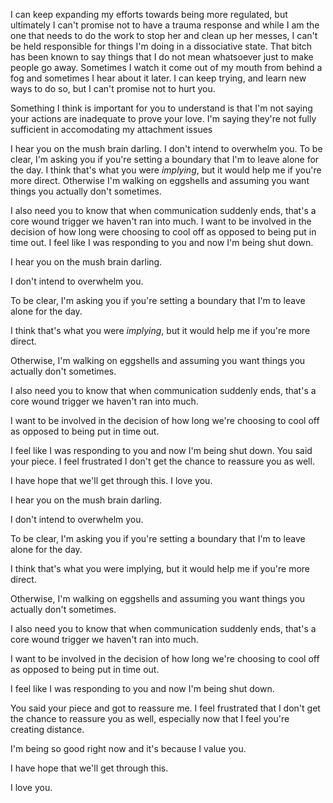 
I can keep expanding my efforts towards being more regulated, but ultimately I can't promise not to have a trauma response and while I am the one that needs to do the work to stop her and clean up her messes, I can't be held responsible for things I'm doing in a dissociative state. That bitch has been known to say things that I do not mean whatsoever just to make people go away. Sometimes I watch it come out of my mouth from behind a fog and sometimes I hear about it later. I can keep trying, and learn new ways to do so, but I can't promise not to hurt you.

Something I think is important for you to understand is that I'm not saying your actions are inadequate to prove your love. I'm saying they're not fully sufficient in accomodating my attachment issues 

I hear you on the mush brain darling. I don't intend to overwhelm you. To be clear, I'm asking you if you're setting a boundary that I'm to leave alone for the day. I think that's what you were *implying*, but it would help me if you're more direct. Otherwise I'm walking on eggshells and assuming you want things you actually don't sometimes.

I also need you to know that when communication suddenly ends, that's a core wound trigger we haven't ran into much. I want to be involved in the decision of how long were choosing to cool off as opposed to being put in time out. I feel like I was responding to you and now I'm being shut down.


I hear you on the mush brain darling.

I don't intend to overwhelm you.

To be clear, I'm asking you if you're setting a boundary that I'm to leave alone for the day.

I think that's what you were *implying*, but it would help me if you're more direct.

Otherwise, I'm walking on eggshells and assuming you want things you actually don't sometimes.

I also need you to know that when communication suddenly ends, that's a core wound trigger we haven't ran into much.

I want to be involved in the decision of how long we're choosing to cool off as opposed to being put in time out.

I feel like I was responding to you and now I'm being shut down. You said your piece. I feel frustrated I don't get the chance to reassure you as well.

I have hope that we'll get through this. I love you.



I hear you on the mush brain darling.

I don't intend to overwhelm you.

To be clear, I'm asking you if you're setting a boundary that I'm to leave alone for the day.

I think that's what you were implying, but it would help me if you're more direct.

Otherwise, I'm walking on eggshells and assuming you want things you actually don't sometimes.

I also need you to know that when communication suddenly ends, that's a core wound trigger we haven't ran into much.

I want to be involved in the decision of how long we're choosing to cool off as opposed to being put in time out.

I feel like I was responding to you and now I'm being shut down.

You said your piece and got to reassure me.
I feel frustrated that I don't get the chance to reassure you as well, especially now that I feel you're creating distance.

I'm being so good right now and it's because I value you.

I have hope that we'll get through this.

I love you.